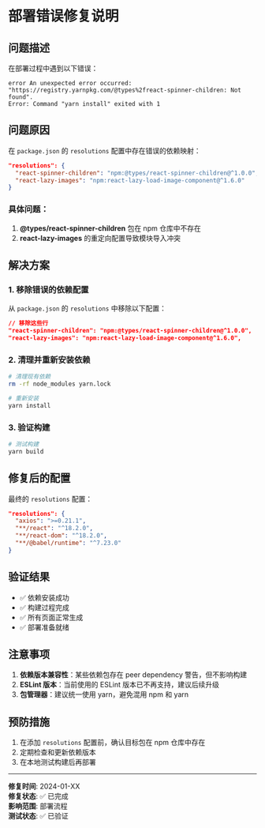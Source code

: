 # 部署错误修复说明

## 问题描述

在部署过程中遇到以下错误：
```
error An unexpected error occurred: "https://registry.yarnpkg.com/@types%2freact-spinner-children: Not found".
Error: Command "yarn install" exited with 1
```

## 问题原因

在 `package.json` 的 `resolutions` 配置中存在错误的依赖映射：

```json
"resolutions": {
  "react-spinner-children": "npm:@types/react-spinner-children@^1.0.0",
  "react-lazy-images": "npm:react-lazy-load-image-component@^1.6.0"
}
```

### 具体问题：

1. **@types/react-spinner-children** 包在 npm 仓库中不存在
2. **react-lazy-images** 的重定向配置导致模块导入冲突

## 解决方案

### 1. 移除错误的依赖配置

从 `package.json` 的 `resolutions` 中移除以下配置：

```json
// 移除这些行
"react-spinner-children": "npm:@types/react-spinner-children@^1.0.0",
"react-lazy-images": "npm:react-lazy-load-image-component@^1.6.0",
```

### 2. 清理并重新安装依赖

```bash
# 清理现有依赖
rm -rf node_modules yarn.lock

# 重新安装
yarn install
```

### 3. 验证构建

```bash
# 测试构建
yarn build
```

## 修复后的配置

最终的 `resolutions` 配置：

```json
"resolutions": {
  "axios": ">=0.21.1",
  "**/react": "^18.2.0",
  "**/react-dom": "^18.2.0",
  "**/@babel/runtime": "^7.23.0"
}
```

## 验证结果

- ✅ 依赖安装成功
- ✅ 构建过程完成
- ✅ 所有页面正常生成
- ✅ 部署准备就绪

## 注意事项

1. **依赖版本兼容性**：某些依赖包存在 peer dependency 警告，但不影响构建
2. **ESLint 版本**：当前使用的 ESLint 版本已不再支持，建议后续升级
3. **包管理器**：建议统一使用 yarn，避免混用 npm 和 yarn

## 预防措施

1. 在添加 `resolutions` 配置前，确认目标包在 npm 仓库中存在
2. 定期检查和更新依赖版本
3. 在本地测试构建后再部署

---

**修复时间**: 2024-01-XX  
**修复状态**: ✅ 已完成  
**影响范围**: 部署流程  
**测试状态**: ✅ 已验证